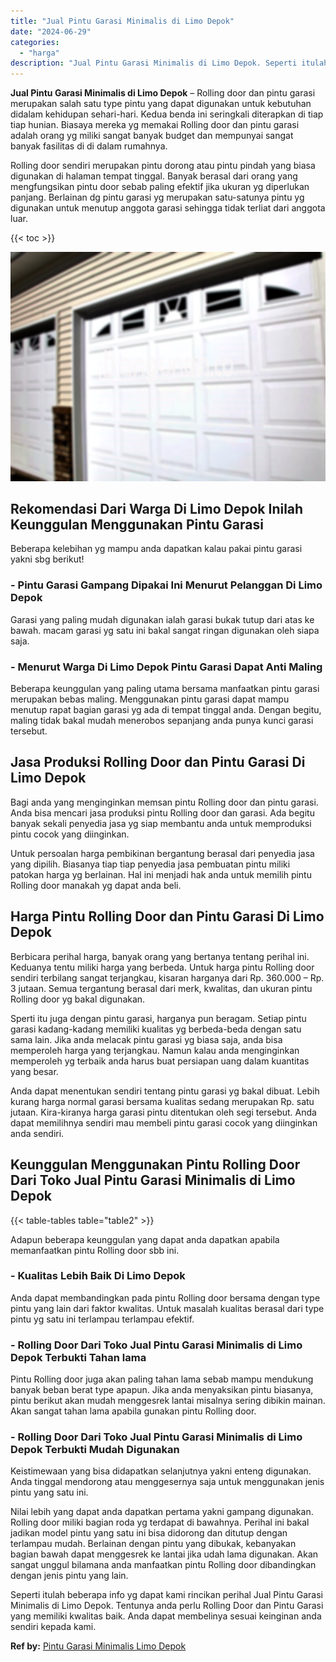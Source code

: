 ```yaml
---
title: "Jual Pintu Garasi Minimalis di Limo Depok"
date: "2024-06-29"
categories: 
  - "harga"
description: "Jual Pintu Garasi Minimalis di Limo Depok. Seperti itulah beberapa info yg dapat kami rincikan perihal Jual Pintu Garasi Minimalis di Limo Depok. Tentunya an..."
---
```


**Jual Pintu Garasi Minimalis di Limo Depok** – Rolling door dan pintu garasi merupakan salah satu type pintu yang dapat digunakan untuk kebutuhan didalam kehidupan sehari-hari. Kedua benda ini seringkali diterapkan di tiap tiap hunian. Biasaya mereka yg memakai Rolling door dan pintu garasi adalah orang yg miliki sangat banyak budget dan mempunyai sangat banyak fasilitas di di dalam rumahnya.

Rolling door sendiri merupakan pintu dorong atau pintu pindah yang biasa digunakan di halaman tempat tinggal. Banyak berasal dari orang yang mengfungsikan pintu door sebab paling efektif jika ukuran yg diperlukan panjang. Berlainan dg pintu garasi yg merupakan satu-satunya pintu yg digunakan untuk menutup anggota garasi sehingga tidak terliat dari anggota luar.

{{< toc >}}

![Jual Pintu Garasi Minimalis di Limo Depok](/images/pintu-garasi-42.png)

## Rekomendasi Dari Warga Di Limo Depok Inilah Keunggulan Menggunakan Pintu Garasi

Beberapa kelebihan yg mampu anda dapatkan kalau pakai pintu garasi yakni sbg berikut!

### \- Pintu Garasi Gampang Dipakai Ini Menurut Pelanggan Di Limo Depok

Garasi yang paling mudah digunakan ialah garasi bukak tutup dari atas ke bawah. macam garasi yg satu ini bakal sangat ringan digunakan oleh siapa saja.

### \- Menurut Warga Di Limo Depok Pintu Garasi Dapat Anti Maling

Beberapa keunggulan yang paling utama bersama manfaatkan pintu garasi merupakan bebas maling. Menggunakan pintu garasi dapat mampu menutup rapat bagian garasi yg ada di tempat tinggal anda. Dengan begitu, maling tidak bakal mudah menerobos sepanjang anda punya kunci garasi tersebut.

## Jasa Produksi Rolling Door dan Pintu Garasi Di Limo Depok

Bagi anda yang menginginkan memsan pintu Rolling door dan pintu garasi. Anda bisa mencari jasa produksi pintu Rolling door dan garasi. Ada begitu banyak sekali penyedia jasa yg siap membantu anda untuk memproduksi pintu cocok yang diinginkan.

Untuk persoalan harga pembikinan bergantung berasal dari penyedia jasa yang dipilih. Biasanya tiap tiap penyedia jasa pembuatan pintu miliki patokan harga yg berlainan. Hal ini menjadi hak anda untuk memilih pintu Rolling door manakah yg dapat anda beli.

## Harga Pintu Rolling Door dan Pintu Garasi Di Limo Depok

Berbicara perihal harga, banyak orang yang bertanya tentang perihal ini. Keduanya tentu miliki harga yang berbeda. Untuk harga pintu Rolling door sendiri terbilang sangat terjangkau, kisaran harganya dari Rp. 360.000 – Rp. 3 jutaan. Semua tergantung berasal dari merk, kwalitas, dan ukuran pintu Rolling door yg bakal digunakan.

Sperti itu juga dengan pintu garasi, harganya pun beragam. Setiap pintu garasi kadang-kadang memiliki kualitas yg berbeda-beda dengan satu sama lain. Jika anda melacak pintu garasi yg biasa saja, anda bisa memperoleh harga yang terjangkau. Namun kalau anda menginginkan memperoleh yg terbaik anda harus buat persiapan uang dalam kuantitas yang besar.

Anda dapat menentukan sendiri tentang pintu garasi yg bakal dibuat. Lebih kurang harga normal garasi bersama kualitas sedang merupakan Rp. satu jutaan. Kira-kiranya harga garasi pintu ditentukan oleh segi tersebut. Anda dapat memilihnya sendiri mau membeli pintu garasi cocok yang diinginkan anda sendiri.

## Keunggulan Menggunakan Pintu Rolling Door Dari Toko Jual Pintu Garasi Minimalis di Limo Depok

{{< table-tables table="table2" >}}

Adapun beberapa keunggulan yang dapat anda dapatkan apabila memanfaatkan pintu Rolling door sbb ini.

### \- Kualitas Lebih Baik Di Limo Depok

Anda dapat membandingkan pada pintu Rolling door bersama dengan type pintu yang lain dari faktor kwalitas. Untuk masalah kualitas berasal dari type pintu yg satu ini terlampau terlampau efektif.

### \- Rolling Door Dari Toko Jual Pintu Garasi Minimalis di Limo Depok Terbukti Tahan lama

Pintu Rolling door juga akan paling tahan lama sebab mampu mendukung banyak beban berat type apapun. Jika anda menyaksikan pintu biasanya, pintu berikut akan mudah menggesrek lantai misalnya sering dibikin mainan. Akan sangat tahan lama apabila gunakan pintu Rolling door.

### \- Rolling Door Dari Toko Jual Pintu Garasi Minimalis di Limo Depok Terbukti Mudah Digunakan

Keistimewaan yang bisa didapatkan selanjutnya yakni enteng digunakan. Anda tinggal mendorong atau menggesernya saja untuk menggunakan jenis pintu yang satu ini.

Nilai lebih yang dapat anda dapatkan pertama yakni gampang digunakan. Rolling door miliki bagian roda yg terdapat di bawahnya. Perihal ini bakal jadikan model pintu yang satu ini bisa didorong dan ditutup dengan terlampau mudah. Berlainan dengan pintu yang dibukak, kebanyakan bagian bawah dapat menggesrek ke lantai jika udah lama digunakan. Akan sangat unggul bilamana anda manfaatkan pintu Rolling door dibandingkan dengan jenis pintu yang lain.

Seperti itulah beberapa info yg dapat kami rincikan perihal Jual Pintu Garasi Minimalis di Limo Depok. Tentunya anda perlu Rolling Door dan Pintu Garasi yang memiliki kwalitas baik. Anda dapat membelinya sesuai keinginan anda sendiri kepada kami.

**Ref by:** [Pintu Garasi Minimalis Limo Depok](https://id.wikipedia.org/wiki/Pintu)

